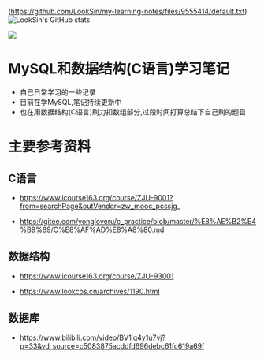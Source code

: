 (https://github.com/LookSin/my-learning-notes/files/9555414/default.txt)
![LookSin's GitHub stats](https://github-readme-stats.vercel.app/api?username=LookSin&show_icons=true)

<img src="https://img.shields.io/badge/gitHub-%E8%AE%A9%E8%87%AA%E6%88%91%E4%BB%8B%E7%BB%8D%E5%8F%98%E5%BE%97%E6%9B%B4%E5%A5%BD-brightgreen" />

# MySQL和数据结构(C语言)学习笔记

   * 自己日常学习的一些记录  
   * 目前在学MySQL,笔记持续更新中  
   * 也在用数据结构(C语言)刷力扣数组部分,过段时间打算总结下自己刷的题目


# 主要参考资料

## C语言

   * https://www.icourse163.org/course/ZJU-9001?from=searchPage&outVendor=zw_mooc_pcssjg_
 
   * https://gitee.com/yongloveru/c_practice/blob/master/%E8%AE%B2%E4%B9%89/C%E8%AF%AD%E8%A8%80.md
 
## 数据结构

   * https://www.icourse163.org/course/ZJU-93001
 
   * https://www.lookcos.cn/archives/1190.html

## 数据库

   * https://www.bilibili.com/video/BV1iq4y1u7vj?p=33&vd_source=c5083875acddfd696debc61fc619a69f
